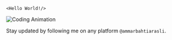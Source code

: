  ```
 <Hello World!/>
```

<img alt="Coding Animation" src="https://raw.githubusercontent.com/gist/patevs/b007a0e98fb216438d4cbf559fac4166/raw/88f20c9d749d756be63f22b09f3c4ac570bc5101/programming.gif">

Stay updated by following me on any platform `@ammarbahtiarasli`.
